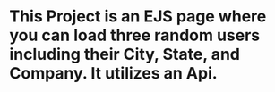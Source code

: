 # This Project is an EJS page where you can load three random users including their City, State, and Company. It utilizes an Api. #
